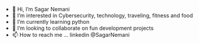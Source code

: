 - 👋 Hi, I’m Sagar Nemani
- 👀 I’m interested in Cybersecurity, technology, traveling, fitness and food
- 🌱 I’m currently learning python
- 💞️ I’m looking to collaborate on fun development projects
- 📫 How to reach me ... linkedin @SagarNemani

<!---
nemanisagar/nemanisagar is a ✨ special ✨ repository because its `README.md` (this file) appears on your GitHub profile.
You can click the Preview link to take a look at your changes.
--->
